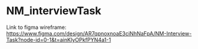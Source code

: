 # NM_interviewTask

Link to figma wireframe: 
https://www.figma.com/design/AR7qpnoxnoaE3ciNhNaFpA/NM-Interview-Task?node-id=0-1&t=ainKlyOPkfPYN4a1-1